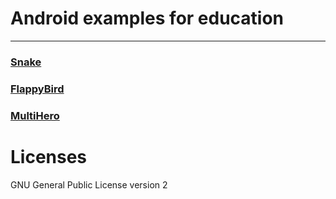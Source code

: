 # Android examples for education

------

### [Snake](https://github.com/theall/android_examples/tree/master/Snake)
### [FlappyBird](https://github.com/theall/android_examples/tree/master/FlappyBird)
### [MultiHero](https://github.com/theall/android_examples/tree/master/MultiHero)

# Licenses
GNU General Public License version 2